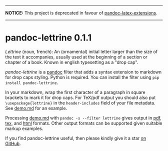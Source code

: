 

--------------------------------------------------------------------

**NOTICE:** This project is deprecated in favour of [pandoc-latex-extensions](https://github.com/tomduck/pandoc-latex-extensions).

--------------------------------------------------------------------


pandoc-lettrine 0.1.1
=====================

*Lettrine* (noun, french): An (ornamental) initial letter larger than the size of the text it accompanies, usually used at the beginning of a section or chapter of a book.  Known in english typesetting as a "drop cap".

*pandoc-lettrine* is a [pandoc] filter that adds a syntax extension to markdown for drop caps styling.  Python  is required.  You can install the filter using `pip install pandoc-lettrine`.

In your markdown, wrap the first character of a paragraph in square brackets to mark it for drop caps.  For TeX/pdf output you should also put `\usepackage{lettrine}` in the `header-includes` field of your file metadata.  See [demo.md] for an example.

Processing [demo.md] with `pandoc -s --filter lettrine` gives output in [pdf], [tex], and [html] formats.  Other output formats can be supported given suitable markup examples.

If you find pandoc-lettrine useful, then please kindly give it a star [on GitHub].

[pandoc]: http://pandoc.org/
[demo.md]: https://raw.githubusercontent.com/tomduck/pandoc-lettrine/master/demos/demo.md
[pdf]: https://rawgit.com/tomduck/pandoc-lettrine/master/demos/out/demo.pdf
[tex]: https://rawgit.com/tomduck/pandoc-lettrine/master/demos/out/demo.tex
[html]: https://rawgit.com/tomduck/pandoc-lettrine/master/demos/out/demo.html
[on GitHub]:  https://github.com/tomduck/pandoc-lettrine
